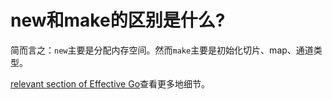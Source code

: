 # new和make的区别是什么?

简而言之：`new`主要是分配内存空间。然而`make`主要是初始化切片、map、通道类型。

[relevant section of Effective Go](https://golang.org/doc/effective_go.html#allocation_new)查看更多地细节。